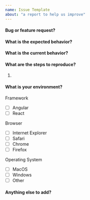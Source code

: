 ```yaml
---
name: Issue Template
about: "a report to help us improve"
---
```


#### Bug or feature request?

#### What is the expected behavior?

#### What is the current behavior?

#### What are the steps to reproduce?
1.

#### What is your environment?
<!-- Checked checkbox should look like this: [x] -->
 Framework
- [ ] Angular
- [ ] React

 Browser
- [ ] Internet Explorer
- [ ] Safari
- [ ] Chrome
- [ ] Firefox

 Operating System
- [ ] MacOS
- [ ] Windows
- [ ] Other
		
#### Anything else to add?
